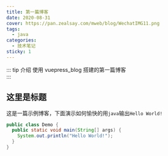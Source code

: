 ```yaml
---
title: 第一篇博客
date: 2020-08-31
cover: https://pan.zealsay.com/mweb/blog/WechatIMG11.png
tags:
  - java
categories:
  - 技术笔记
sticky: 1
---
```


::: tip 介绍
使用 vuepress_blog 搭建的第一篇博客<br>
:::

<!-- more -->

## 这里是标题

这是一篇示例博客，下面演示如何愉快的用`java`输出`Hello World!`

```java
public class Demo {
  public static void main(String[] args) {
    System.out.println("Hello World!");
  }
}

```
